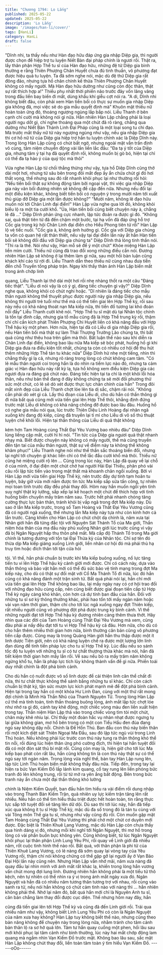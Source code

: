 ```yaml
---
title: "Chương 1794: Lo Lắng"
published: 2025-05-22
updated: 2025-05-22
description: 'Lo Lắng'
image: '/images/han-li/cover/'
tags: [HanLi]
category: HanLi
draft: false
---
```


"Dĩnh nhi, ta thấy nếu như Hàn đạo hữu đáp ứng gia nhập Diệp
gia, thì người được chọn để hiệp trợ tu luyện Niết Bàn đại pháp
chính là ngươi rồi. Thật ra, lấy thân phận Hợp Thể tu sĩ của Hàn
đạo hữu, những đệ tử Diệp gia bình thường e rằng Thiên Phượng
Chân Huyết chưa đủ tinh thuần, vô phương đạt được hiệu quả tu
luyện. Ta đã sớm nghe nói, mặc dù đệ thử Diệp gia rất đông đảo,
nhưng tựa hồ chân chính kế thừa Thiên Phượng Chân Huyết
không có mấy người. Mà Hàn đạo hữu dường như cũng còn độc
thân, thật sự rất thích hợp a!" Thiếu phụ nhất thời phiền não trước
đây vốn lãng vãng trong đầu liền bay biến đi mất, dùng khẩu khí
giễu cợt nói ra.
"A di, Dĩnh nhi không biết đâu, còn phải xem Hàn tiền bối có thực
sự muốn gia nhập Diệp gia không đã, mọi việc sẽ do gia mẫu
quyết định mà" Khuôn mặt thiếu nữ hoàn toàn ửng đỏ, thoáng
ngượng ngùng lắp bắp nói.
Liễu Thanh ở bên cạnh chỉ cười mà không nói gì nữa.
Hẳn nhiên Hàn Lập chẳng phải là loại người ngu dốt gì, chỉ nghe
thoáng qua một chút đã rõ ràng, chẳng qua dường như Niết Bàn
Thánh Linh Đại Pháp cũng là một loại song tu chi đạo.
Mà trước mắt thấy nữ tử này ngượng ngùng như vậy, nếu gia
nhập Diệp gia thì cơ hồ nữ tử của Diệp gia hiệp trợ hắn tu luyện
chính xác là Diệp Dĩnh này.
Trong lòng Hàn Lập cũng có chút bất ngờ, nhưng ngoài mặt vẫn
trấn định vô cùng, tâm niệm chuyển động vài lần liền lắc đầu:
"Đa tạ ý tốt của Diệp gia, nhưng tâm ý tại hạ đã quyết định rồi,
không muốn bị gò bó, hiện tại chỉ có thế đa tạ hảo ý của quý tộc
mà thôi"

Vừa nghe Hàn Lập từ chối thẳng thừng như vậy, tựa hồ Diệp
Dĩnh cũng thở dài một hơi, nhưng từ sâu bên trong đôi mắt đẹp
ấy ẩn chứa chút gì đó hơi thất vọng, thế nhưng sau đó rất nhanh
khôi phục lại như thường rồi hỏi:
"Nếu tiền bối thật sự không động tâm bởi ngoại vật, thì việc gia
nhập Diệp gia này vãn bối đương nhiên sẽ không đề cập đến nữa.
Nhưng nếu đổi lại một điều kiện khác, không biết tiền bối có
nguyện ý trong mười năm tới xuất thủ giúp đỡ Diệp gia một lần
được không?"
"Mười năm, không lẽ đạo hữu muốn nói tới Chân Linh đại điển!"
Hàn Lập vừa nghe qua lời đó, không khỏi biểu lộ ra một tia cười
khổ.
"Ủa, Hàn tiền bối cũng biết chuyện này à, chẳng lẽ đã …" Diệp
Dĩnh phản ứng cực nhanh, lập tức đoán ra được gì đó.
"Không sai, quả thật tiên tử đã đến chậm một bước, tại hạ vốn đã
đáp ứng hỗ trợ Cốc gia trong kỳ hội Chân Linh đại điển cho Hiểu
Phong tiên tử rồi" Hàn Lập lộ vẻ tiếc nuối.
"Cốc gia à, không ảnh hưởng gì. Cốc gia với Diệp gia chúng ta
vốn có quan hệ rất thân thiết, nếu vậy tại đại điển lần này ắt hẳn
Hàn tiền bối sẽ không đối đầu với Diệp gia chúng ta" Diệp Dĩnh
thả lỏng tinh thần nói.
"Thì ra là thế. Nói như vậy, Hàn mỗ sẽ để ý một chút" Khóe miệng
Hàn Lập liền mỉm cười.
Thiếu nữ cũng đã trao đổi xong những điều cần nói.
Đương nhiên Hàn Lập sẽ không ở lại thêm làm gì nữa, sau một
hồi bàn luận cũng khách khí cáo từ rời đi.
Liễu Thanh dẫn theo thiếu nữ cùng nhau đưa tiễn đến chỗ Truyền
tống pháp trận.
Ngay khi thấy thân ảnh Hàn Lập biến mất trong ánh chớp linh

quang, Liễu Thanh lại thở dài một hơi rồi nhẹ nhàng thốt ra một
câu "Đáng tiếc thật".
"Liễu di nói vậy là có ý gì, đáng tiếc chuyện gì vậy?" Diệp Dĩnh
nghe qua, không khỏi có chút nghi hoặc.
"Dĩ nhiên là đáng tiếc cho mẫu thân ngươi không thể thuyết phục
được người này gia nhập Diệp gia, nếu không thì người trẻ tuổi
như thế mà có thể tiến giai lên Hợp Thể kỳ, rồi sau này nếu có
khả năng thoát nạn Ma kiếp nữa, thì tiền đồ tương lai khó đoán
nỗi đấy" Liễu Thanh cười khẽ nói.
"Hợp Thể tu sĩ mặt dù tại Nhân tộc chính là tồn tại đỉnh cấp,
nhưng gia tổ mẫu cũng đã là Hợp Thể trung kỳ rồi, thậm chí chỉ
cần kích phát Thiên Phượng Chi Huyết liền có khả năng đấu với
Hợp Thể hậu kỳ một phen. Hơn nữa, hiện tại đã có Liễu di gia
nhập Diệp gia rồi, nếu Hàn tiền bối mà thật sự làm Thái Thượng
Trưởng Lão chúng ta, thì bất quá cũng như thêu hoa trên gấm mà
thôi. Bất luận thế nào sau khi diễn ra Chân Linh đại điển, không
bao lâu nữa Ma kiếp sẽ bộc phát, huống hồ gì khi Diệp gia đưa ra
điều kiện tốt nhất, chúng ta còn có nhiều cơ hội để thu hút thêm
những Hợp Thể tán tu khác nữa" Diệp Dĩnh hừ nhẹ một tiếng,
nhìn thì chẳng thấy gì lạ cả, nhưng rõ ràng trong lòng có chút
không cam tâm.
"Có lẽ mẫu thân ngươi coi trọng hắn là do nhìn ra tiềm lực nào đó,
nhưng ta cảm giác vị Hàn đạo hữu này rất kỳ lạ, tựa hồ không
xem điều kiện Diệp gia các ngươi đưa ra đáng giá chút nào. Đáng
tiếc hiện tại ta chỉ là một khôi lỗi hóa thân, nếu như bản thể đang
ở đây không chừng ta sẽ mời đối phương thử sức một chút, có lẽ
sẽ dò xét được thực lực chân chính của hắn" Trong đôi mắt xinh
đẹp của Liễu Thanh chợt lóe lên tia dị sắc, chậm rãi nói.
"Không cần phải dò xét gì cả. Lấy thủ đoạn của Liễu di, cho dù
hắn có thần thông gì đi nữa bất quá cũng mới vừa tiến giai lên
Hợp Thể thôi, khẳng định đứng trước mặt Liễu di không có khả
năng chống đỡ được bao lâu đâu. Huống hồ có nghe gia mẫu nói
qua, lúc trước Thiên Diệu Linh Hoàng đại nhân ngã xuống khi
đang độ kiếp, cũng đã truyền lại tỉ mỉ cho Liễu di vô số thủ thuật
luyện chế khôi lỗi. Hiện tại thần thông của Liễu di quả thật không

kém hơn Tam Hoàng cùng Thất Đại Yêu Vương bao nhiêu đâu"
Diệp Dĩnh lúng liếng cặp mắt, cười hì hì nói.
"Tin tức của Diệp gia ngươi quả thật nhanh nhạy mà. Biết được
chuyện này không có mấy người, thế mà cũng truyền đến tận tai
của mẫu thân ngươi, thật sự về điểm này ta không thể không
khâm phục!" Liễu Thanh nghe nói như thế thần sắc thoáng biến
đổi, nhưng lại nghĩ tới chuyện gì khác liền chỉ có thể lắc đầu cười
khổ mà thôi.
Thiếu nữ cũng hé miệng cười rộ lên …
Cũng trong lúc này, Hàn Lập đã quay về lại chỗ ở của mình, ở đại
điện một chút chờ hai người Hải Đại Thiếu, phân phó vài câu rồi
lập tức tiến vào trong mật thất mà khoanh chân ngồi xuống.
Bởi vì Hàn Lập mới vừa tiến giai Hợp Thể kỳ, nên trước đây dự
tính tạm hoãn tu luyện, bây giờ vừa mới nắm được tin tức Ma
kiếp sắp sửa tấn công, tự nhiên mọi toan tính trước đây đều phải
thay đổi.
Hôm nay hắn muốn ngồi yên tỉnh suy nghĩ thật kỷ lưỡng, sắp xếp
lại kế hoạch một chút để thích hợp với tình huống biến chuyển
mấy trăm năm sau. Trước hết phải nhanh chóng tăng cường thực
lực bản thân, tránh khỏi bị vấp ngã trong đợt Ma kiếp này.
Dù sao ở lần Ma kiếp trước, trong số Tam Hoàng và Thất Đại Yêu
Vương cũng đã có người ngã xuống, thế nhưng lần Ma kiếp này
tựa như còn kinh hơn cả lần trước.
Càng khiến cho Hàn Lập có chút chột dạ chính là, năm xưa tại
Nhân giới hắn đã từng đắc tội với Nguyên Sát Thánh Tổ của Ma
giới, Thần niệm hóa thân của ma đầu này phủ xuống Nhân giới
lúc trước cũng vì vậy đã bị Ngân Nguyệt hấp thu thôn phệ mất.
Mà cấp độ Thánh Tổ trong Ma giới chính là tương đương với tồn
tại Đại Thừa kỳ của Nhân tộc.
Chỉ sợ tên đó thừa dịp Ma kiếp giáng xuống Linh giới, liền nhân
cơ hội đó mà phái thủ hạ truy tìm hoặc đích thân tới tận cửa hỏi

tội.
Vì thế, hắn phải chuẩn bị trước khi Ma kiếp buông xuống, nổ lực
tăng tiến tu vi lên Hợp Thể hậu kỳ cảnh giới mới được.
Chỉ có cách này, dựa vào thần thông và bảo vật hắn mới có thể
đủ sức bảo vệ tính mạng trong đợt Ma kiếp này, cho dù có thật sự
đối mặt với Cổ Ma Thánh Tổ đi nữa, lúc đó hắn cũng có khả năng
đánh một trận sinh tử.
Bất quá phải nói lại, hắn chỉ mới vừa tiến giai lên Hợp Thể không
bao lâu, lại mấy ngày nay có cơ hội trao đổi với những đạo hữu
cùng cấp, nên cũng biết được giai đoạn tiến cấp từ Hợp Thể kỳ
ngày càng khó khăn, còn hơn cả dự tính ban đầu của hắn.
Đối với những tu sĩ sơ kỳ thông thường khác, phải hao tốn tới
mấy ngàn năm hoặc vài vạn năm thời gian, thậm chí cho tới lúc
ngã xuống ngay đợt Thiên kiếp, rất nhiều người cũng vô phương
đột phá được trung kỳ bình cảnh.
Vì thế những người đạt tới Hợp Thể hậu kỳ đương nhiên càng
thêm thưa thớt.
Hãy nhìn qua các đời của Tam Hoàng cùng Thất Đại Yêu Vương
mà xem, cũng đâu phải ai nấy đều đạt tới tu vi Hợp Thể hậu kỳ cả
đâu.
Hơn nữa, cho dù có cho hắn thêm nhiều thời gian hơn nữa, bình
thường căn bản cũng vô phương tiến cấp được. Cũng may là
trong Quảng Hàn giới hắn thu thập được một ít linh dược Tiên
giới, nên có khả năng luyện chế ra được một lượng lớn linh đan
dùng để tinh tiến pháp lực cho tu sĩ Hợp Thể kỳ.
Lúc đầu nếu so sánh tốc độ tu luyện với những tu sĩ có tư chất
thượng thừa khác mà nói, hắn đã tiết kiệm thời gian hơn mấy lần
rồi. Về sau nếu bỏ ra mấy trăm năm không ngừng khổ tu, hẳn là
pháp lực tích lũy không thành vấn đề gì nữa.
Phiền toái duy nhất chính là đột phá bình cảnh.

Cho dù hắn có nuốt được vô số linh dược để cải thiện linh căn thể
chất đi nữa, thì tư chất thực không thể sánh bằng những tu sĩ
khác. Chỉ còn cách chuẩn bị thật kỷ, tận sức mượn lực kích phát
mạnh mẽ để đột phá bình cảnh.
Hiện tại trong tay hắn có một khỏa Hư Linh Đan, cùng với một thứ
rất mong đợi chính là Minh Hà Thần Nhũ của Thanh Nguyên Tử.
Trong lòng Hàn Lập cứ thế mà tính toán, tinh thần thoáng buông
lỏng, ánh mắt lập tức chợt lóe như nhớ ra gì đó, cánh tay khẽ
động, một chiếc vòng màu đen liền xuất hiện trong tay.
Thần niệm Hàn Lập thả vào trong chiếc vòng tìm tòi một chút,
chân mày khẽ nhíu lại.
Chỉ thấy một đoàn hắc vụ nhàn nhạt được ngưng tụ lại giữa
không gian, mơ hồ bên trong có một con Tiểu Hầu đen đúa đang
ngủ say không dậy nỗi.
Chính là Đề Hồn Thú.
Ban đầu con thú này biến thân rồi một kích diệt sát Thiên Ngoại
Ma Đầu, sau đó lập tức ngủ vùi trong Linh Thú hoàn.
Nếu không phải lúc trước con thú này tung ra thần thông khó thể
tin nỗi, rồi đúng lúc hiện thân ứng phó cường địch, thì hiện tại hắn
tuyệt đối đã có một đòn sát thủ bí mật rồi.
Cũng còn may là, hiện giờ cho tới lúc Ma kiếp bạo phát còn rất
lâu, hắn cũng không tin là con thú này thật sự có thể ngủ say tới
ngàn năm.
Trong lòng vừa nghĩ thế, bàn tay Hàn Lập rung lên, lập tức Linh
Thú hoàn biến mất không thấy đâu nữa.
Tiếp đến, trong tay lại hiện ra bức Vạn Kiếm Đồ lấp lánh kim
quang, cổ tay rung lên liền phóng bức tranh đó lên không trung,
rồi từ từ mở ra yên ắng bất động.
Bên trong bức tranh này ẩn chưa một đại thần thông khó lường

chính là Niệm Kiếm Quyết, ban đầu hắn tìm hiểu ra vài điểm rồi
dung nhập vào trong Thanh Bàn Kiếm Trận, quả nhiên uy lực
kiếm trận tăng lên rất nhiều.
Nếu hắn có thể tìm hiểu thấu triệt được hết hoàn toàn, tin rằng
thực lực sắp tới tuyệt đối sẽ tăng lên dữ dội.
Dù sao thì tới lúc này, hắn đã tiếp xúc qua không ít tu sĩ Hợp Thể
kỳ, mặc dù đa số trong đó là tán tu cùng với vài Tông môn Thế
gia tu sĩ, nhưng như vậy cũng đủ rồi.
Còn muốn gặp mặt Tam Hoàng cùng Thất Đại Yêu Vương thì
phải chờ một chút cơ duyên mới được.
Đặc biệt là Thiên Khuê Lang Vương, mặc dù Hàn Lập còn chưa
thấy qua hình dáng vị đó, nhưng mỗi khi nghĩ tới Ngân Nguyệt, thì
mơ hồ trong lòng có vài phần buồn bực không yên.
Cũng không biết, từ lúc Ngân Nguyệt khôi phục lại thân phận Linh
Lung Yêu Phi, rồi quay về Linh giới đã nhiều năm, rốt cuộc tình
hình thế nào rồi.
Bất quá, với thân phận là phi tử của Thiên Khuê Lang Vương, có
lẽ nàng đã sớm quay lại vòng tay của Yêu Vương rồi, thậm chí
nói không chừng có thể gặp gỡ lại người ấy ở Vạn Bảo Đại Hội
lần này cũng nên.
Nhưng Hàn Lập vẫn nhớ mãi, năm xưa nàng đã quay đầu lại nhìn
mình với ánh mắt rất khác lạ, khiến trong lòng hắn vương vấn
chút mong đợi lung linh.
Đương nhiên hắn không phải là một tiểu tử thô kệch, nên tự nhiên
có thể nhìn ra ý vị trong ánh mắt ngày xưa đó.
Ngân Nguyệt và hắn đã có nhiều năm tương thân tương trợ với
nhau, rồi cùng vào sanh ra tử, nếu nói hắn không có chút cảm
tình nào với nàng thì … hẳn nhiên không phải thế.
Nhớ lại năm đó, bất quá hắn mới chỉ là Nguyên Anh tu sĩ, căn bản
chẳng làm thay đổi được cục diện. Thế nhưng hôm nay đây, hắn

cũng đã tiến giai lên tới Hợp Thể kỳ và cũng đã đến Linh giới rồi.
Trải qua nhiều năm như vậy, không biết Linh Lung Yêu Phi có còn
là Ngân Nguyệt của năm xưa hay không?
Hàn Lập tuy không biết thế nào, nhưng cũng theo bản năng
không để chuyện này trong lòng nữa, nhằm tránh cho tâm cảnh
bản thân lộ ra sơ hở quá lớn.
Tâm tư hắn quay cuồng một phen, hồi lâu sau mới khôi phục lại
tâm cảnh như bình thường, lúc này hai mắt chớp động lam quang
mà ngắm nhìn Vạn Kiếm Đồ trước mặt.
Không bao lâu sau, sắc mặt Hàn Lập không chút thay đổi, liền
toàn tâm toàn ý tìm hiểu Vạn Kiếm Đồ.
------oOo------
